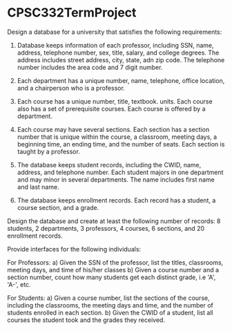 # CPSC332TermProject
Design a database for a university that satisfies the following requirements:

1) Database keeps information of each professor, including SSN, name, address, telephone number, sex, title, salary, and college degrees. The address includes street address, city, state, adn zip code. The telephone number includes the area code and 7 digit number.

2) Each department has a unique number, name, telephone, office location, and a chairperson who is a professor.

3) Each course has a unique number, title, textbook. units. Each course also has a set of prerequisite courses. Each course is offered by a department.

4) Each course may have several sections. Each section has a section number that is unique within the course, a classroom, meeting days, a beginning time, an ending time, and the number of seats. Each section is taught by a professor.

5) The database keeps student records, including the CWID, name, address, and telephone number. Each student majors in one department and may minor in several departments. The name includes first name and last name.

6) The database keeps enrollment records. Each record has a student, a course section, and a grade.

Design the database and create at least the following number of records:
8 students, 2 departments, 3 professors, 4 courses, 6 sections, and 20 enrollment records.

Provide interfaces for the following individuals:

For Professors:
  a) Given the SSN of the professor, list the titles, classrooms, meeting days, and time of his/her classes
  b) Given a course number and a section number, count how many students get each distinct grade, i.e 'A', 'A-', etc.
  
For Students:
  a) Given a course number, list the sections of the course, including the classrooms, the meeting days and time, and the number of students enrolled in each section.
  b) Given the CWID of a student, list all courses the student took and the grades they received.
